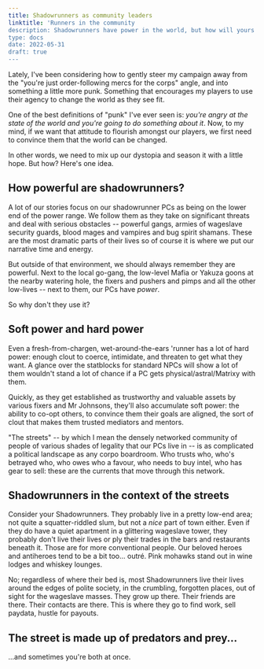 ```yaml
---
title: Shadowrunners as community leaders
linktitle: 'Runners in the community
description: Shadowrunners have power in the world, but how will yours use it?
type: docs
date: 2022-05-31
draft: true
---
```


Lately, I've been considering how to gently steer my campaign away from the "you're just order-following mercs for the corps" angle, and into something a little more punk. Something that encourages my players to use their agency to change the world as they see fit.

One of the best definitions of "punk" I've ever seen is: _you're angry at the state of the world and you're going to do something about it_. Now, to my mind, if we want that attitude to flourish amongst our players, we first need to convince them that the world can be changed.

In other words, we need to mix up our dystopia and season it with a little hope. But how? Here's one idea.

## How powerful are shadowrunners?

A lot of our stories focus on our shadowrunner PCs as being on the lower end of the power range. We follow them as they take on significant threats and deal with serious obstacles -- powerful gangs, armies of wageslave security guards, blood mages and vampires and bug spirit shamans. These are the most dramatic parts of their lives so of course it is where we put our narrative time and energy.

But outside of that environment, we should always remember they are powerful. Next to the local go-gang, the low-level Mafia or Yakuza goons at the nearby watering hole, the fixers and pushers and pimps and all the other low-lives -- next to them, our PCs have _power_. 

So why don't they use it?

## Soft power and hard power

Even a fresh-from-chargen, wet-around-the-ears 'runner has a lot of hard power: enough clout to coerce, intimidate, and threaten to get what they want. A glance over the statblocks for standard NPCs will show a lot of them wouldn't stand a lot of chance if a PC gets physical/astral/Matrixy with them. 

Quickly, as they get established as trustworthy and valuable assets by various fixers and Mr Johnsons, they'll also accumulate soft power: the ability to co-opt others, to convince them their goals are aligned, the sort of clout that makes them trusted mediators and mentors. 

"The streets" -- by which I mean the densely networked community of people of various shades of legality that our PCs live in -- is as complicated a political landscape as any corpo boardroom. Who trusts who, who's betrayed who, who owes who a favour, who needs to buy intel, who has gear to sell: these are the currents that move through this network. 


## Shadowrunners in the context of the streets




Consider your Shadowrunners. They probably live in a pretty low-end area; not quite a squatter-riddled slum, but not a _nice_ part of town either. Even if they do have a quiet apartment in a glittering wageslave tower, they probably don't live their lives or ply their trades in the bars and restaurants beneath it. Those are for more conventional people. Our beloved heroes and antiheroes tend to be a bit too... outré. Pink mohawks stand out in wine lodges and whiskey lounges.

No; regardless of where their bed is, most Shadowrunners live their lives around the edges of polite society, in the crumbling, forgotten places, out of sight for the wageslave masses. They grow up there. Their friends are there. Their contacts are there. This is where they go to find work, sell paydata, hustle for payouts. 

## The street is made up of predators and prey...

...and sometimes you're both at once.



